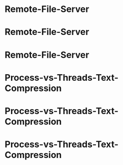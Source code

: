 # Remote-File-Server
# Remote-File-Server
# Remote-File-Server
# Process-vs-Threads-Text-Compression
# Process-vs-Threads-Text-Compression
# Process-vs-Threads-Text-Compression

